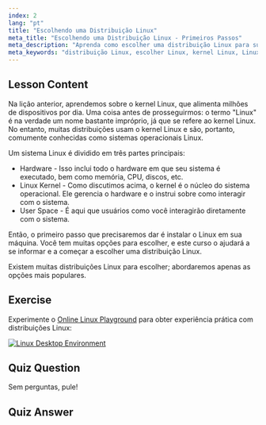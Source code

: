 ```yaml
---
index: 2
lang: "pt"
title: "Escolhendo uma Distribuição Linux"
meta_title: "Escolhendo uma Distribuição Linux - Primeiros Passos"
meta_description: "Aprenda como escolher uma distribuição Linux para suas necessidades. Explore opções populares e entenda o kernel, hardware e espaço do usuário. Comece sua jornada Linux!"
meta_keywords: "distribuição Linux, escolher Linux, kernel Linux, Linux para iniciantes, guia Linux, instalar Linux, tutorial Linux"
---
```


## Lesson Content

Na lição anterior, aprendemos sobre o kernel Linux, que alimenta milhões de dispositivos por dia. Uma coisa antes de prosseguirmos: o termo "Linux" é na verdade um nome bastante impróprio, já que se refere ao kernel Linux. No entanto, muitas distribuições usam o kernel Linux e são, portanto, comumente conhecidas como sistemas operacionais Linux.

Um sistema Linux é dividido em três partes principais:

- Hardware - Isso inclui todo o hardware em que seu sistema é executado, bem como memória, CPU, discos, etc.
- Linux Kernel - Como discutimos acima, o kernel é o núcleo do sistema operacional. Ele gerencia o hardware e o instrui sobre como interagir com o sistema.
- User Space - É aqui que usuários como você interagirão diretamente com o sistema.

Então, o primeiro passo que precisaremos dar é instalar o Linux em sua máquina. Você tem muitas opções para escolher, e este curso o ajudará a se informar e a começar a escolher uma distribuição Linux.

Existem muitas distribuições Linux para escolher; abordaremos apenas as opções mais populares.

## Exercise

Experimente o [Online Linux Playground](https://labex.io/tutorials/linux-online-linux-playground-372915) para obter experiência prática com distribuições Linux:

[![Linux Desktop Environment](https://tutorial-screenshot.getvm.io/env-desktop.webp)](https://labex.io/tutorials/linux-online-linux-playground-372915)

## Quiz Question

Sem perguntas, pule!

## Quiz Answer
